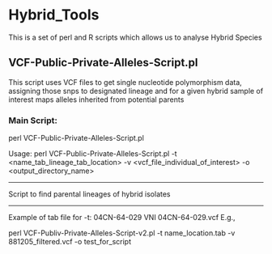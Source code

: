 # Hybrid_Tools
This is a set of perl and R scripts which allows us to analyse Hybrid Species 

## VCF-Public-Private-Alleles-Script.pl
This script uses VCF files to get single nucleotide polymorphism data, assigning those snps to designated lineage and for a given hybrid sample of interest maps alleles inherited from potential parents

### Main Script:
perl VCF-Public-Private-Alleles-Script.pl

Usage: perl VCF-Public-Private-Alleles-Script.pl -t <name_tab_lineage_tab_location> -v <vcf_file_individual_of_interest> -o <output_directory_name>

--------------------------------------------------------

Script to find parental lineages of hybrid isolates

--------------------------------------------------------

Example of tab file for -t:
    04CN-64-029  VNI 04CN-64-029.vcf
E.g.,

perl VCF-Publiv-Private-Alleles-Script-v2.pl -t name_location.tab -v 881205_filtered.vcf -o test_for_script
